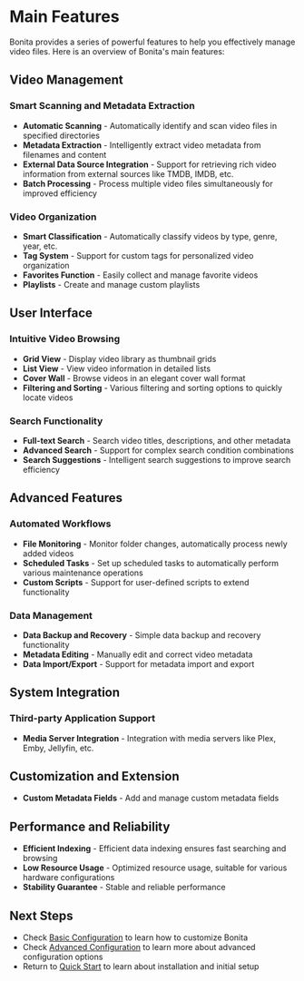 # Main Features

Bonita provides a series of powerful features to help you effectively manage video files. Here is an overview of Bonita's main features:

## Video Management

### Smart Scanning and Metadata Extraction

- **Automatic Scanning** - Automatically identify and scan video files in specified directories
- **Metadata Extraction** - Intelligently extract video metadata from filenames and content
- **External Data Source Integration** - Support for retrieving rich video information from external sources like TMDB, IMDB, etc.
- **Batch Processing** - Process multiple video files simultaneously for improved efficiency

### Video Organization

- **Smart Classification** - Automatically classify videos by type, genre, year, etc.
- **Tag System** - Support for custom tags for personalized video organization
- **Favorites Function** - Easily collect and manage favorite videos
- **Playlists** - Create and manage custom playlists

## User Interface

### Intuitive Video Browsing

- **Grid View** - Display video library as thumbnail grids
- **List View** - View video information in detailed lists
- **Cover Wall** - Browse videos in an elegant cover wall format
- **Filtering and Sorting** - Various filtering and sorting options to quickly locate videos

### Search Functionality

- **Full-text Search** - Search video titles, descriptions, and other metadata
- **Advanced Search** - Support for complex search condition combinations
- **Search Suggestions** - Intelligent search suggestions to improve search efficiency

## Advanced Features

### Automated Workflows

- **File Monitoring** - Monitor folder changes, automatically process newly added videos
- **Scheduled Tasks** - Set up scheduled tasks to automatically perform various maintenance operations
- **Custom Scripts** - Support for user-defined scripts to extend functionality

### Data Management

- **Data Backup and Recovery** - Simple data backup and recovery functionality
- **Metadata Editing** - Manually edit and correct video metadata
- **Data Import/Export** - Support for metadata import and export

## System Integration

### Third-party Application Support

- **Media Server Integration** - Integration with media servers like Plex, Emby, Jellyfin, etc.

## Customization and Extension

- **Custom Metadata Fields** - Add and manage custom metadata fields

## Performance and Reliability

- **Efficient Indexing** - Efficient data indexing ensures fast searching and browsing
- **Low Resource Usage** - Optimized resource usage, suitable for various hardware configurations
- **Stability Guarantee** - Stable and reliable performance

## Next Steps

- Check [Basic Configuration](./config.md) to learn how to customize Bonita
- Check [Advanced Configuration](./advanced-config.md) to learn more about advanced configuration options
- Return to [Quick Start](./index.md) to learn about installation and initial setup 
